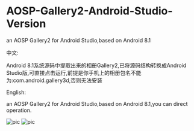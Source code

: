 # AOSP-Gallery2-Android-Studio-Version
an AOSP Gallery2 for Android Studio,based on Android 8.1

中文:

Android 8.1系统源码中提取出来的相册Gallery2,已将源码结构转换成Android Studio版,可直接点击运行,前提是你手机上的相册包名不能为:com.android.gallery3d,否则无法安装

English:

an AOSP Gallery2 for Android Studio,based on Android 8.1,you can direct operation.

![pic](https://github.com/afterschoolkido/Gallery2_AOSP_AndroidStudio_Version/blob/master/screenshot/1.jpg)
![pic](https://github.com/afterschoolkido/Gallery2_AOSP_AndroidStudio_Version/blob/master/screenshot/2.jpg)
